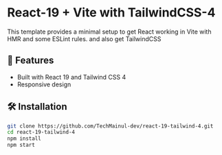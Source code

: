 # React-19 + Vite with TailwindCSS-4

This template provides a minimal setup to get React working in Vite with HMR and some ESLint rules. and also get TailwindCSS

## 🚀 Features
- Built with React 19 and Tailwind CSS 4
- Responsive design

## 🛠 Installation
```sh
git clone https://github.com/TechMainul-dev/react-19-tailwind-4.git
cd react-19-tailwind-4
npm install
npm start
```

